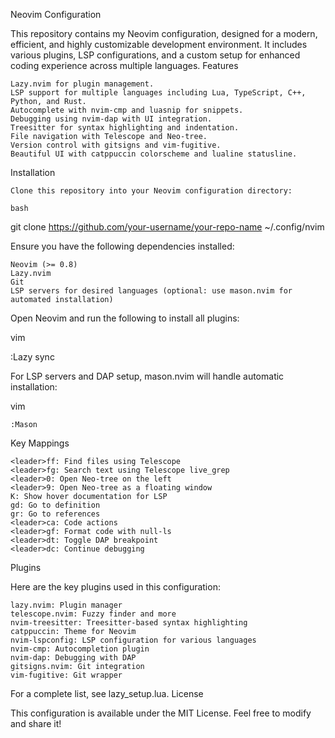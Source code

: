Neovim Configuration

This repository contains my Neovim configuration, designed for a modern, efficient, and highly customizable development environment. It includes various plugins, LSP configurations, and a custom setup for enhanced coding experience across multiple languages.
Features

    Lazy.nvim for plugin management.
    LSP support for multiple languages including Lua, TypeScript, C++, Python, and Rust.
    Autocomplete with nvim-cmp and luasnip for snippets.
    Debugging using nvim-dap with UI integration.
    Treesitter for syntax highlighting and indentation.
    File navigation with Telescope and Neo-tree.
    Version control with gitsigns and vim-fugitive.
    Beautiful UI with catppuccin colorscheme and lualine statusline.

Installation

    Clone this repository into your Neovim configuration directory:

    bash

git clone https://github.com/your-username/your-repo-name ~/.config/nvim

Ensure you have the following dependencies installed:

    Neovim (>= 0.8)
    Lazy.nvim
    Git
    LSP servers for desired languages (optional: use mason.nvim for automated installation)

Open Neovim and run the following to install all plugins:

vim

:Lazy sync

For LSP servers and DAP setup, mason.nvim will handle automatic installation:

vim

    :Mason

Key Mappings

    <leader>ff: Find files using Telescope
    <leader>fg: Search text using Telescope live_grep
    <leader>0: Open Neo-tree on the left
    <leader>9: Open Neo-tree as a floating window
    K: Show hover documentation for LSP
    gd: Go to definition
    gr: Go to references
    <leader>ca: Code actions
    <leader>gf: Format code with null-ls
    <leader>dt: Toggle DAP breakpoint
    <leader>dc: Continue debugging

Plugins

Here are the key plugins used in this configuration:

    lazy.nvim: Plugin manager
    telescope.nvim: Fuzzy finder and more
    nvim-treesitter: Treesitter-based syntax highlighting
    catppuccin: Theme for Neovim
    nvim-lspconfig: LSP configuration for various languages
    nvim-cmp: Autocompletion plugin
    nvim-dap: Debugging with DAP
    gitsigns.nvim: Git integration
    vim-fugitive: Git wrapper

For a complete list, see lazy_setup.lua.
License

This configuration is available under the MIT License. Feel free to modify and share it!
